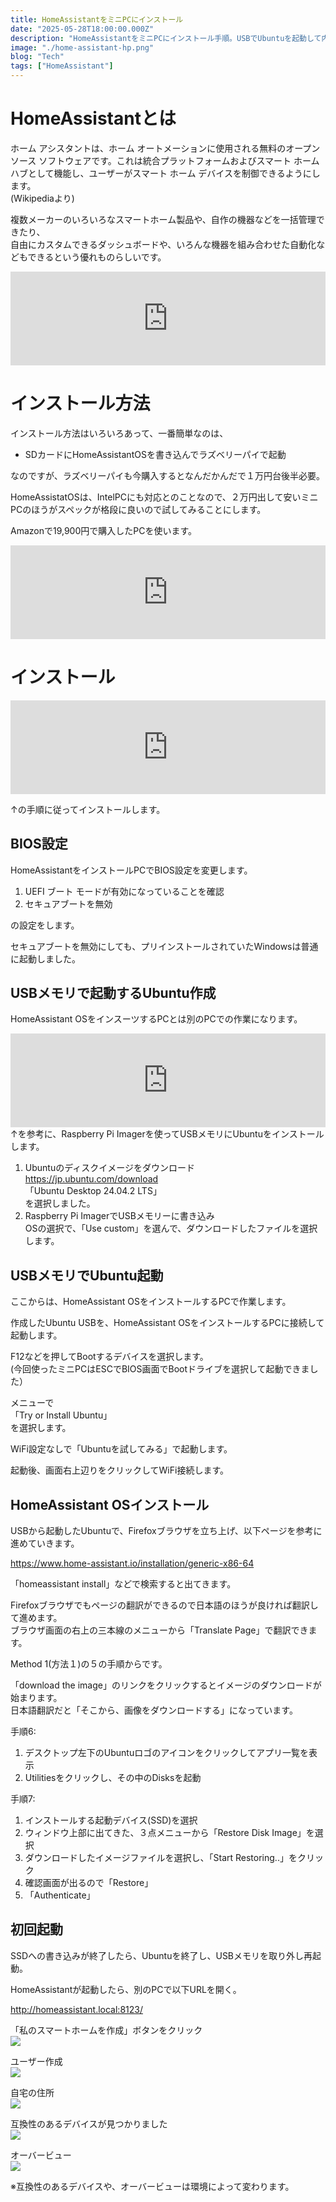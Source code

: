 ```yaml
---
title: HomeAssistantをミニPCにインストール
date: "2025-05-28T18:00:00.000Z"
description: "HomeAssistantをミニPCにインストール手順。USBでUbuntuを起動して内蔵SSDにインストールするやり方"
image: "./home-assistant-hp.png"
blog: "Tech"
tags: ["HomeAssistant"]
---
```


# HomeAssistantとは

ホーム アシスタントは、ホーム オートメーションに使用される無料のオープンソース ソフトウェアです。これは統合プラットフォームおよびスマート ホーム ハブとして機能し、ユーザーがスマート ホーム デバイスを制御できるようにします。  
(Wikipediaより)

複数メーカーのいろいろなスマートホーム製品や、自作の機器などを一括管理できたり、  
自由にカスタムできるダッシュボードや、いろんな機器を組み合わせた自動化などもできるという優れものらしいです。

<iframe title="Home Assistant" src="https://hatenablog-parts.com/embed?url=https://www.home-assistant.io/" style="width:100%;height:150px; max-width:600px; margin-left:auto; margin-right:auto;" frameborder="0" scrolling="no" loading="lazy"></iframe>

# インストール方法

インストール方法はいろいろあって、一番簡単なのは、
- SDカードにHomeAssistantOSを書き込んでラズベリーパイで起動

なのですが、ラズベリーパイも今購入するとなんだかんだで１万円台後半必要。  

HomeAssistatOSは、IntelPCにも対応とのことなので、２万円出して安いミニPCのほうがスペックが格段に良いので試してみることにします。

Amazonで19,900円で購入したPCを使います。

<iframe title="２万円以下のミニPC「ACEMAGIC Vista Mini V1」を買ってみた | ガンバラナイ" src="https://hatenablog-parts.com/embed?url=https://ganbaranai.tech/blog/minipc-acemagic-vistaminiv1/" style="width:100%;height:150px; max-width:600px; margin-left:auto; margin-right:auto;" frameborder="0" scrolling="no" loading="lazy"></iframe>

# インストール

<iframe title="汎用 x86-64 - ホームアシスタント" src="https://hatenablog-parts.com/embed?url=https://www.home-assistant.io/installation/generic-x86-64" style="width:100%;height:150px; max-width:600px; margin-left:auto; margin-right:auto;" frameborder="0" scrolling="no" loading="lazy"></iframe>

↑の手順に従ってインストールします。

## BIOS設定
HomeAssistantをインストールPCでBIOS設定を変更します。

1. UEFI ブート モードが有効になっていることを確認
2. セキュアブートを無効

の設定をします。

セキュアブートを無効にしても、プリインストールされていたWindowsは普通に起動しました。


## USBメモリで起動するUbuntu作成
HomeAssistant OSをインスーツするPCとは別のPCでの作業になります。

<iframe title="Ubuntu 24.04のLive USBを使ってArduino IDEの検証 | Lang-ship" src="https://hatenablog-parts.com/embed?url=https://lang-ship.com/blog/work/ubuntu-24-04-live-usb/" style="width:100%;height:150px; max-width:600px; margin-left:auto; margin-right:auto;" frameborder="0" scrolling="no" loading="lazy"></iframe>
↑を参考に、Raspberry Pi Imagerを使ってUSBメモリにUbuntuをインストールします。

1. Ubuntuのディスクイメージをダウンロード  
  https://jp.ubuntu.com/download  
  「Ubuntu Desktop 24.04.2 LTS」  
  を選択しました。  
2. Raspberry Pi ImagerでUSBメモリーに書き込み  
  OSの選択で、「Use custom」を選んで、ダウンロードしたファイルを選択します。

## USBメモリでUbuntu起動
ここからは、HomeAssistant OSをインストールするPCで作業します。

作成したUbuntu USBを、HomeAssistant OSをインストールするPCに接続して起動します。

F12などを押してBootするデバイスを選択します。  
(今回使ったミニPCはESCでBIOS画面でBootドライブを選択して起動できました）

メニューで  
「Try or Install Ubuntu」  
を選択します。

WiFi設定なしで「Ubuntuを試してみる」で起動します。

起動後、画面右上辺りをクリックしてWiFi接続します。

## HomeAssistant OSインストール

USBから起動したUbuntuで、Firefoxブラウザを立ち上げ、以下ページを参考に進めていきます。

https://www.home-assistant.io/installation/generic-x86-64

「homeassistant install」などで検索すると出てきます。

Firefoxブラウザでもページの翻訳ができるので日本語のほうが良ければ翻訳して進めます。  
ブラウザ画面の右上の三本線のメニューから「Translate Page」で翻訳できます。

Method 1(方法１)の５の手順からです。

「download the image」のリンクをクリックするとイメージのダウンロードが始まります。  
日本語翻訳だと「そこから、画像をダウンロードする」になっています。

手順6:
1. デスクトップ左下のUbuntuロゴのアイコンをクリックしてアプリ一覧を表示
2. Utilitiesをクリックし、その中のDisksを起動

手順7:
1. インストールする起動デバイス(SSD)を選択
2. ウィンドウ上部に出てきた、３点メニューから「Restore Disk Image」を選択
3. ダウンロードしたイメージファイルを選択し、「Start Restoring..」をクリック
4. 確認画面が出るので「Restore」
5. 「Authenticate」

## 初回起動

SSDへの書き込みが終了したら、Ubuntuを終了し、USBメモリを取り外し再起動。

HomeAssistantが起動したら、別のPCで以下URLを開く。

http://homeassistant.local:8123/

「私のスマートホームを作成」ボタンをクリック  
![](./3ffe68b99c3485ba4696d9c0b3e37b31.png)

ユーザー作成  
![](./10a1a4991be12d41ebfbbf9cdcc9439d.png)

自宅の住所  
![](./02daecc812633487c3688afb8a6afad0.png)

互換性のあるデバイスが見つかりました  
![](./583bc5f511d2b3ce8116b37ec4fe45af.png)

オーバービュー  
![](./0873ac1f97b7bf4630b212dcfe4e7b76.png)

※互換性のあるデバイスや、オーバービューは環境によって変わります。








